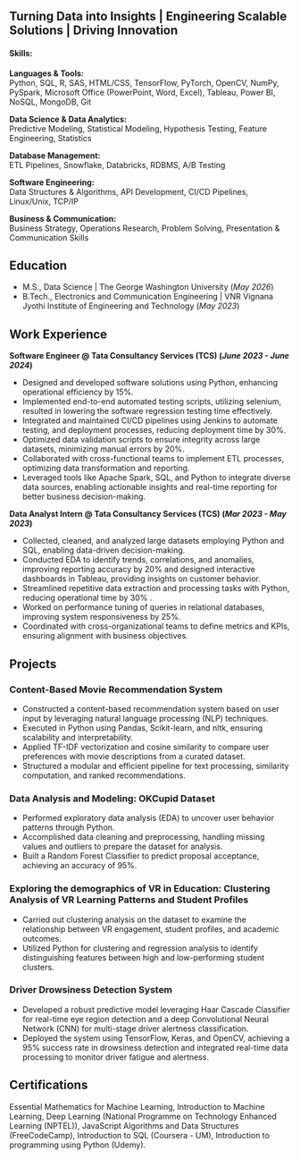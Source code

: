 ## Turning Data into Insights | Engineering Scalable Solutions | Driving Innovation

#### Skills: 

**Languages & Tools:**  
Python, SQL, R, SAS, HTML/CSS, TensorFlow, PyTorch, OpenCV, NumPy, PySpark, Microsoft Office (PowerPoint, Word, Excel), Tableau, Power BI, NoSQL, MongoDB, Git  

**Data Science & Data Analytics:**  
Predictive Modeling, Statistical Modeling, Hypothesis Testing, Feature Engineering, Statistics  

**Database Management:**  
ETL Pipelines, Snowflake, Databricks, RDBMS, A/B Testing  

**Software Engineering:**  
Data Structures & Algorithms, API Development, CI/CD Pipelines, Linux/Unix, TCP/IP  

**Business & Communication:**  
Business Strategy, Operations Research, Problem Solving, Presentation & Communication Skills  


## Education						       		
- M.S., Data Science | The George Washington University (_May 2026_)	 			        		
- B.Tech., Electronics and Communication Engineering | VNR Vignana Jyothi Institute of Engineering and Technology (_May 2023_)

## Work Experience
**Software Engineer @ Tata Consultancy Services (TCS) (_June 2023 - June 2024_)**
-  Designed and developed software solutions using Python, enhancing operational efficiency by 15%.
-  Implemented end-to-end automated testing scripts, utilizing selenium, resulted in lowering the software regression testing time effectively.
-  Integrated and maintained CI/CD pipelines using Jenkins to automate testing, and deployment processes, reducing deployment time by 30%.
-  Optimized data validation scripts to ensure integrity across large datasets, minimizing manual errors by 20%.
-  Collaborated with cross-functional teams to implement ETL processes, optimizing data transformation and reporting.
-  Leveraged tools like Apache Spark, SQL, and Python to integrate diverse data sources, enabling actionable insights and real-time reporting
for better business decision-making.

**Data Analyst Intern  @ Tata Consultancy Services (TCS) (_Mar 2023 - May 2023_)**
- Collected, cleaned, and analyzed large datasets employing Python and SQL, enabling data-driven decision-making.
- Conducted EDA to identify trends, correlations, and anomalies, improving reporting accuracy by 20% and designed interactive dashboards
in Tableau, providing insights on customer behavior.
- Streamlined repetitive data extraction and processing tasks with Python, reducing operational time by 30% .
- Worked on performance tuning of queries in relational databases, improving system responsiveness by 25%.
- Coordinated with cross-organizational teams to define metrics and KPIs, ensuring alignment with business objectives.

## Projects
### Content-Based Movie Recommendation System

-  Constructed a content-based recommendation system based on user input by leveraging natural language processing (NLP) techniques.
-  Executed in Python using Pandas, Scikit-learn, and nltk, ensuring scalability and interpretability.
-  Applied TF-IDF vectorization and cosine similarity to compare user preferences with movie descriptions from a curated dataset.
-  Structured a modular and efficient pipeline for text processing, similarity computation, and ranked recommendations.


### Data Analysis and Modeling: OKCupid Dataset

-  Performed exploratory data analysis (EDA) to uncover user behavior patterns through Python.
-  Accomplished data cleaning and preprocessing, handling missing values and outliers to prepare the dataset for analysis.
-  Built a Random Forest Classifier to predict proposal acceptance, achieving an accuracy of 95%.

### Exploring the demographics of VR in Education: Clustering Analysis of VR Learning Patterns and Student Profiles

-  Carried out clustering analysis on the dataset to examine the relationship between VR engagement, student profiles, and academic outcomes.
-  Utilized Python for clustering and regression analysis to identify distinguishing features between high and low-performing student clusters.


### Driver Drowsiness Detection System

-  Developed a robust predictive model leveraging Haar Cascade Classifier for real-time eye region detection and a deep Convolutional Neural
Network (CNN) for multi-stage driver alertness classification.
-  Deployed the system using TensorFlow, Keras, and OpenCV, achieving a 95% success rate in drowsiness detection and integrated real-time data processing to monitor driver fatigue and alertness.

## Certifications

Essential Mathematics for Machine Learning, Introduction to Machine Learning, Deep Learning (National Programme on Technology Enhanced Learning (NPTEL)), 
JavaScript Algorithms and Data Structures (FreeCodeCamp), 
Introduction to SQL (Coursera - UM), 
Introduction to programming using Python (Udemy).
